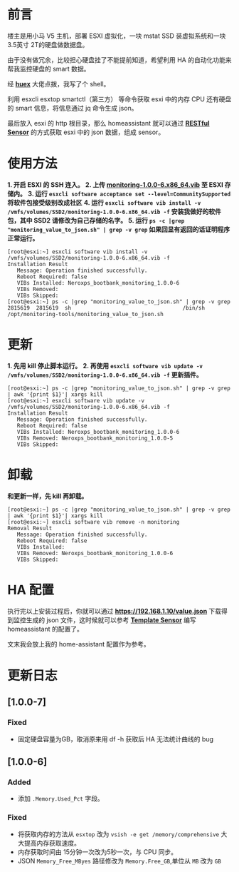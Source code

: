 # 前言

楼主是用小马 V5 主机，部署 ESXI 虚拟化，一块 mstat SSD 装虚拟系统和一块 3.5英寸 2T的硬盘做数据盘。

由于没有做冗余，比较担心硬盘挂了不能提前知道，希望利用 HA 的自动化功能来帮我监控硬盘的 smart 数据。

经 **[huex](https://bbs.hassbian.com/?2026)** 大佬点拨，我写了个 shell。

利用 esxcli esxtop smartctl（第三方） 等命令获取 esxi 中的内存 CPU 还有硬盘的 smart 信息，将信息通过 jq 命令生成 json。

最后放入 esxi 的 http 根目录，那么 homeassistant 就可以通过  **[RESTful Sensor](https://www.home-assistant.io/components/sensor.rest/)**  的方式获取 esxi 中的 json 数据，组成 sensor。

# 使用方法

**1. 开启 ESXI 的 SSH 连入。**
**2. 上传 [monitoring-1.0.0-6.x86_64.vib](https://raw.githubusercontent.com/neroxps/esxi_monitor_to_json/master/monitor/build/monitoring-1.0.0-6.x86_64.vib) 至 ESXI 存储内。**
**3. 运行 `esxcli software acceptance set --level=CommunitySupported` 将软件包接受级别改成社区**
**4. 运行 `esxcli software vib install -v /vmfs/volumes/SSD2/monitoring-1.0.0-6.x86_64.vib -f` 安装我做好的软件包，其中 **SSD2** 请修改为自己存储的名字。**
**5. 运行 `ps -c |grep "monitoring_value_to_json.sh" | grep -v grep` 如果回显有返回的话证明程序正常运行。**

```
[root@esxi:~] esxcli software vib install -v /vmfs/volumes/SSD2/monitoring-1.0.0-6.x86_64.vib -f
Installation Result
   Message: Operation finished successfully.
   Reboot Required: false
   VIBs Installed: Neroxps_bootbank_monitoring_1.0.0-6
   VIBs Removed: 
   VIBs Skipped:
[root@esxi:~] ps -c |grep "monitoring_value_to_json.sh" | grep -v grep
2815619  2815619  sh                                   /bin/sh /opt/monitoring-tools/monitoring_value_to_json.sh
```

# 更新

**1. 先用 kill 停止脚本运行。**
**2. 再使用 `esxcli software vib update -v /vmfs/volumes/SSD2/monitoring-1.0.0-6.x86_64.vib -f` 更新插件。**

```
[root@esxi:~] ps -c |grep "monitoring_value_to_json.sh" | grep -v grep | awk '{print $1}'| xargs kill
[root@esxi:~] esxcli software vib update -v /vmfs/volumes/SSD2/monitoring-1.0.0-6.x86_64.vib -f
Installation Result
   Message: Operation finished successfully.
   Reboot Required: false
   VIBs Installed: Neroxps_bootbank_monitoring_1.0.0-6
   VIBs Removed: Neroxps_bootbank_monitoring_1.0.0-5
   VIBs Skipped: 
```

# 卸载

**和更新一样，先 kill 再卸载。**

```
[root@esxi:~] ps -c |grep "monitoring_value_to_json.sh" | grep -v grep | awk '{print $1}'| xargs kill
[root@esxi:~] esxcli software vib remove -n monitoring
Removal Result
   Message: Operation finished successfully.
   Reboot Required: false
   VIBs Installed: 
   VIBs Removed: Neroxps_bootbank_monitoring_1.0.0-6
   VIBs Skipped:
```

# HA 配置

执行完以上安装过程后，你就可以通过  **https://192.168.1.10/value.json** 下载得到监控生成的 json 文件，这时候就可以参考 **[Template Sensor](https://www.home-assistant.io/components/sensor.template/)** 编写 homeassistant 的配置了。

文末我会放上我的 home-assistant 配置作为参考。

# 更新日志

## [1.0.0-7]
### Fixed
 - 固定硬盘容量为GB，取消原来用 df -h 获取后 HA 无法统计曲线的 bug

## [1.0.0-6]
### Added
- 添加 `.Memory.Used_Pct` 字段。

### Fixed
- 将获取内存的方法从 `esxtop` 改为 `vsish -e get /memory/comprehensive` 大大提高内存获取速度。
- 内存获取时间由 15分钟一次改为5秒一次，与 CPU 同步。
- JSON `Memory_Free_MByes` 路径修改为 `Memory.Free_GB`,单位从 `MB` 改为 `GB`
